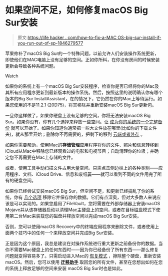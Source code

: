 # 如果空间不足，如何修复macOS Big Sur安装

> 原文:[https://life hacker . com/how-to-fix-a-MAC OS-big-sur-install-if-you-run-out-of-sp-1846279577](https://lifehacker.com/how-to-fix-a-macos-big-sur-install-if-you-run-out-of-sp-1846279577)

苹果修补了macOS Big Sur的一个特殊问题，以前允许人们安装操作系统更新，即使他们在MAC电脑上没有足够的空间。正如你所料，在你没有房间的时候安装更新会导致各种系统问题。

Watch

如果你的系统上有一个macOS Big Sur安装程序，检查你是否已经将你的Mac及其所有应用程序更新到最新版本的操作系统。然后，按照这里的说明确认你有哪个版本的Big Sur InstallAssistant，在的情况下，它仍然在你的Mac上等待运行。如果您使用的不是11.2.1 (20D75)，将其移除并重新安装macOS Big Sur更新包。

一旦你这样做了，如果你硬盘上没有足够的空间，你将无法安装macOS Big Sur。如果你没有，你有几个选择来释放一些空间。让 [成为你的系统的一个完整备份](https://lifehacker.com/tag/time-machine) 就可以开始了。如果你知道你通常把一些大文件放在哪里(比如你的下载文件夹)，就从那里开始；删除你不再需要的，把剩下的移到 [云端或者外存](https://lifehacker.com/google-one-is-now-open-for-everyone-but-is-it-a-good-d-1826049257) 。

如果你需要帮助，使用Mac的**存储管理**应用程序将你的文件、照片和信息转移到iCloud从Mac中移除您已经观看过的电影和电视节目；自动清理你的垃圾；并确定您不再需要在Mac上存储的文件。

或者，使用工具手动扫描文件占用大量空间。只需点击侧边栏上的各种类别——应用程序、文档、iCloud Drive、信息和废纸篓——就可以看到不同的文件用完了所有的硬盘空间。

如果你已经尝试安装macOS Big Sur，但空间不足，和更新已经搞乱了你的系统，你有 [几个选项](https://mrmacintosh.com/big-sur-upgrade-not-enough-hd-space-serious-issue-possible-data-loss/) 移除它并保存你的数据。它们有点深奥，但对大多数人来说应该是可以实现的。如果您启用了FileVault，您将需要在外部存储器上安装macOS Mojave并从该存储器启动以清理Mac主硬盘上的空间，或者在目标磁盘模式下使用第二台Mac来装载您的磁盘并释放空间以完成macOS Big Sur安装。

否则，您可以使用macOS Recovery中的终端应用程序来删除文件，或者使用上面两个技巧中的任何一个来释放空间并完成Big Sur安装。

正是因为这个原因，我总是建议在对操作系统进行重大更新之前备份你的数据。当你不需要Mac硬盘上的任何东西时——因为你已经备份了所有东西——那么修复问题就变得容易多了。只需启动进入Mac的 [恢复模式](https://support.apple.com/en-us/HT201255) ，擦除整个硬盘，重新安装macOS。然后，您可以使用 [**迁移助手**](https://support.apple.com/en-us/HT203981) 取回您的所有文件，甚至在您想出如何在您的系统上释放足够的空间来安装 macOS Big Sur时也是如此。